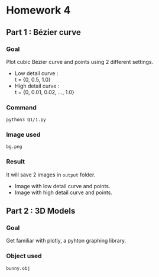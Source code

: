 # Homework 4

## Part 1 : Bézier curve

### Goal
Plot cubic Bézier curve and points using 2 different settings.
* Low detail curve : <br>t = {0, 0.5, 1.0}
* High detail curve : <br>t = {0, 0.01, 0.02, ..., 1.0}

### Command 
`python3 Q1/1.py`

### Image used
`bg.png`

### Result

It will save 2 images in `output` folder.

* Image with low detail curve and points.
* Image with high detail curve and points.

## Part 2 : 3D Models

### Goal
Get familiar with plotly, a pyhton graphing library.

### Object used
`bunny.obj`
